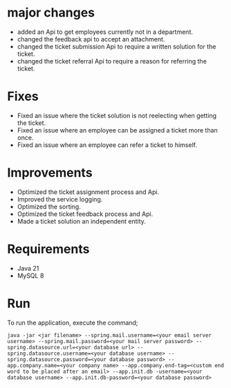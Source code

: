  # major changes
 
- added an Api to get employees currently not in a department.
- changed the feedback api to accept an attachment.
- changed the ticket submission Api to require a written solution for the ticket.
- changed the ticket referral Api to require a reason for referring the ticket.

# Fixes

- Fixed an issue where the ticket solution is not reelecting when getting the ticket.
- Fixed an issue where an employee can be assigned a ticket more than once.
- Fixed an issue where an employee can refer a ticket to himself.

# Improvements

- Optimized the ticket assignment process and Api.
- Improved the service logging.
- Optimized the sorting.
- Optimized the ticket feedback process and Api.
- Made a ticket solution an independent entity.

# Requirements

- Java 21
- MySQL 8

# Run
To run the application, execute the command;

`java -jar <jar filename> --spring.mail.username=<your email server username> --spring.mail.password=<your mail server password> --spring.datasource.url=<your database url> --spring.datasource.username=<your database username> --spring.datasource.password=<your database password> --app.company.name=<your company name> --app.company.end-tag=<custom end word to be placed after an email> --app.init.db
-username=<your database username> --app.init.db-password=<your database password>`
